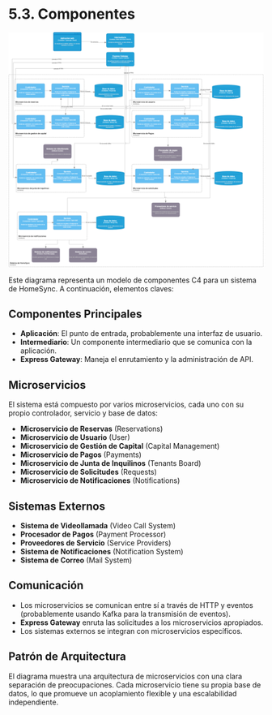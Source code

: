 # 5.3. Componentes

![Diagrama de Componentes](Diagrama%20componentes.png)

Este diagrama representa un modelo de componentes C4 para un sistema de HomeSync. A continuación, elementos claves:

## Componentes Principales

- **Aplicación**: El punto de entrada, probablemente una interfaz de usuario.
- **Intermediario**: Un componente intermediario que se comunica con la aplicación.
- **Express Gateway**: Maneja el enrutamiento y la administración de API.

## Microservicios

El sistema está compuesto por varios microservicios, cada uno con su propio controlador, servicio y base de datos:

- **Microservicio de Reservas** (Reservations)
- **Microservicio de Usuario** (User)
- **Microservicio de Gestión de Capital** (Capital Management)
- **Microservicio de Pagos** (Payments)
- **Microservicio de Junta de Inquilinos** (Tenants Board)
- **Microservicio de Solicitudes** (Requests)
- **Microservicio de Notificaciones** (Notifications)

## Sistemas Externos

- **Sistema de Videollamada** (Video Call System)
- **Procesador de Pagos** (Payment Processor)
- **Proveedores de Servicio** (Service Providers)
- **Sistema de Notificaciones** (Notification System)
- **Sistema de Correo** (Mail System)

## Comunicación

- Los microservicios se comunican entre sí a través de HTTP y eventos (probablemente usando Kafka para la transmisión de eventos).
- **Express Gateway** enruta las solicitudes a los microservicios apropiados.
- Los sistemas externos se integran con microservicios específicos.

## Patrón de Arquitectura

El diagrama muestra una arquitectura de microservicios con una clara separación de preocupaciones. Cada microservicio tiene su propia base de datos, lo que promueve un acoplamiento flexible y una escalabilidad independiente.
